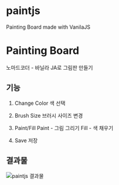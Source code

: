 # paintjs
Painting Board made with VanilaJS

Painting Board
==============

노마드코더 - 바닐라 JA로 그림판 만들기

기능
----

1. Change Color
  색 선택

2. Brush Size
  브러시 사이즈 변경

3. Paint/Fill
  Paint - 그림 그리기
  Fill - 색 채우기

4. Save
  저장


결과물
------
![paintjs 결과물](https://user-images.githubusercontent.com/72875528/108388934-7d4cc500-7252-11eb-8a0d-dbdd2f2ef6e3.PNG)
